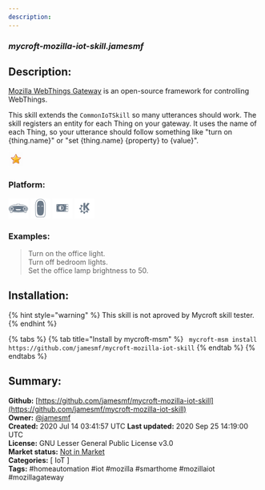 ```yaml
---
description: 
---
```


### _mycroft-mozilla-iot-skill.jamesmf_  
## Description:  
[Mozilla WebThings Gateway](https://iot.mozilla.org/gateway/) is an open-source framework for controlling WebThings.

This skill extends the `CommonIoTSkill` so many utterances should work. The skill registers an entity for each Thing on your gateway. It uses the name of each Thing, so your utterance should follow something like "turn on {thing.name}" or "set {thing.name} {property} to {value}".  
  
![](../.gitbook/assets/star.png)  
  
### Platform:  
 ![Mark I](../.gitbook/assets/mark-1-icon.png)  ![Mark II](../.gitbook/assets/mark-2-icon.png)  ![Picroft](../.gitbook/assets/picroft-icon.png)  ![plasmoid](../.gitbook/assets/kde.png)   
### Examples:  
> Turn on the office light.  
> Turn off bedroom lights.  
> Set the office lamp brightness to 50.  
  
## Installation:  
{% hint style="warning" %}
This skill is not aproved by Mycroft skill tester.
{% endhint %}
    
{% tabs %}
{% tab title="Install by mycroft-msm" %}
``` mycroft-msm install https://github.com/jamesmf/mycroft-mozilla-iot-skill```
{% endtab %}
  {% endtabs %}
    
## Summary:  
**Github:** [https://github.com/jamesmf/mycroft-mozilla-iot-skill](https://github.com/jamesmf/mycroft-mozilla-iot-skill)  
**Owner:** [@jamesmf](https://github.com/jamesmf)  
**Created:** 2020 Jul 14 03:41:57 UTC  **Last updated:** 2020 Sep 25 14:19:00 UTC  
**License:** GNU Lesser General Public License v3.0  
**Market status:** [Not in Market](https://market.mycroft.ai/skill/)  
**Categories:** [ IoT ]   
**Tags:** \#homeautomation \#iot \#mozilla \#smarthome \#mozillaiot \#mozillagateway   
